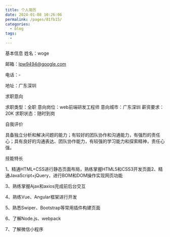```yaml
---
title: 个人简历
date: 2024-01-08 10:26:06
permalink: /pages/81fb15/
categories:
  - blog
tags:
  - 
---
```

基本信息
姓名：woge

邮箱：lpw9494@google.com

电话：-

地址：广东深圳

求职意向

求职类型：全职 意向岗位：web前端研发工程师 意向城市：广东深圳 薪资要求：20K 求职状态：随时到岗

自我评价

具备独立分析和解决问题的能力；有较好的团队协作和沟通能力，有强烈的责任心；具有良好的沟通表达、团队协作能力，有较强的学习能力和探索精神，责任心强。

技能特长

1、精通HTML+CSS进行静态页面布局，熟练掌握HTML5和CSS3开发页面2、精通JavaScript+jQuery，进行BOM和DOM操作实现网页功能

3、熟练掌握Ajax和axios完成前后台交互

4、熟练Vue、Angular框架进行开发

5、熟悉Swiper、Bootstrap等常用插件构建页面

6、了解Node.js、webpack

7、了解微信小程序